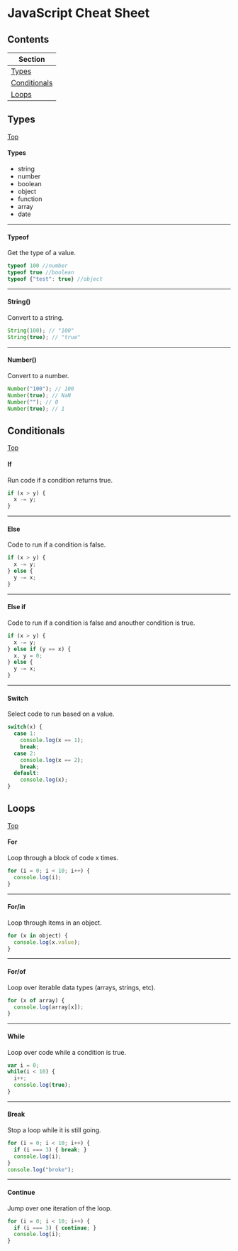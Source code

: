 # JavaScript Cheat Sheet

## Contents
| Section |
|---|
| [Types](#types) |
| [Conditionals](#conditionals) |
|[Loops](#loops)|

## Types
[Top](#contents)

#### Types  
- string
- number
- boolean
- object
- function
- array
- date
---
#### Typeof  
Get the type of a value.
```javascript
typeof 100 //number
typeof true //boolean
typeof {"test": true} //object
```
---
#### String()  
Convert to a string.
```javascript
String(100); // "100"
String(true); // "true"
```
---
#### Number()  
Convert to a number.
```javascript
Number("100"); // 100
Number(true); // NaN
Number(""); // 0
Number(true); // 1
```
## Conditionals
[Top](#contents)

#### If  
Run code if a condition returns true.
```javascript
if (x > y) {
  x -= y;
}
````
---
#### Else  
Code to run if a condition is false.
```javascript
if (x > y) {
  x -= y;
} else {
  y -= x;
}
````
---
#### Else if  
Code to run if a condition is false and anouther condition is true.
```javascript
if (x > y) {
  x -= y;
} else if (y == x) {
  x, y = 0;
} else {
  y -= x;
}
```
---
#### Switch  
Select code to run based on a value.
```javascript
switch(x) {
  case 1:
    console.log(x == 1);
    break;
  case 2:
    console.log(x == 2);
    break;
  default:
    console.log(x);
}
```

## Loops
[Top](#contents)

#### For  
Loop through a block of code x times.
```javascript
for (i = 0; i < 10; i++) {
  console.log(i);
}
```
---
#### For/in  
Loop through items in an object.
```javascript
for (x in object) {
  console.log(x.value);
}
```
---
#### For/of  
Loop over iterable data types (arrays, strings, etc).
```javascript
for (x of array) {
  console.log(array[x]);
}
```
---
#### While
Loop over code while a condition is true.
```javascript
var i = 0;
while(i < 10) {
  i++;
  console.log(true);
}
```
---
#### Break  
Stop a loop while it is still going.
```javascript
for (i = 0; i < 10; i++) {
  if (i === 3) { break; }
  console.log(i);
}
console.log("broke");
```
---
#### Continue  
Jump over one iteration of the loop.
```javascript
for (i = 0; i < 10; i++) {
  if (i === 3) { continue; }
  console.log(i);
}
```
